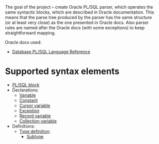 The goal of the project &ndash; create Oracle PL/SQL parser, which operates the same syntactic blocks, which are described in Oracle documentation. This means that the parse tree produced by the parser has the same structure (or at least very close) as the one presented in Oracle docs. Also parser rules are named after the Oracle docs (with some exceptions) to keep straightforward mapping.

Oracle docs used:
* [Database PL/SQL Language Reference](https://docs.oracle.com/en/database/oracle/oracle-database/20/lnpls/index.html)

# Supported syntax elements

* [PL/SQL block](https://docs.oracle.com/en/database/oracle/oracle-database/20/lnpls/overview.html#GUID-826B070B-4888-4398-889B-61A3C6B91349)
* Declarations:
    * [Variable](https://docs.oracle.com/en/database/oracle/oracle-database/20/lnpls/scalar-variable-declaration.html#GUID-03124315-0E1E-4154-8EBE-12034CA6AD55)
    * [Constant](https://docs.oracle.com/en/database/oracle/racle-database/20/lnpls/constant-declaration.tml#GUID-C6DA65F8-3F0C-43F3-8BC6-231064E8C1B6)
    * [Cursor variable](https://docs.oracle.com/en/database/oracle/racle-database/20/lnpls/cursor-variable-declaration.tml#GUID-CE884B31-07F0-46AA-8067-EBAF73821F3D)
    * [Exception](https://docs.oracle.com/en/database/oracle/racle-database/20/lnpls/exception-declaration.tml#GUID-AAC8C54F-775C-4E65-B531-0350CFF5B1BD)
    * [Record variable](https://docs.oracle.com/en/database/oracle/racle-database/20/lnpls/record-variable-declaration.tml#GUID-704FC014-561E-422C-9636-EDCA3B996AAD)
    * [Collection variable](https://docs.oracle.com/en/database/oracle/racle-database/20/lnpls/collection-variable.tml#GUID-89A1863C-65A1-40CF-9392-86E9FDC21BE9)
* Definitions:
    * [Type definition](https://docs.oracle.com/en/database/oracle/oracle-database/20/lnpls/block.html#GUID-9ACEB9ED-567E-4E1A-A16A-B8B35214FC9D__CJACIHEC):
        * [Subtype](https://docs.oracle.com/en/database/oracle/oracle-database/20/lnpls/block.html#GUID-9ACEB9ED-567E-4E1A-A16A-B8B35214FC9D__CHDCIGAD)
